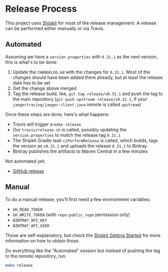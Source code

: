 # Release Process

This project uses [Shipkit](http://shipkit.org) for most of the release management. A release can be performed either manually or via Travis.

## Automated

Assuming we have a `version.properties` with `0.31.1` as the next version, this is what's to be done:

1. Update the `CHANGELOG.md` with the changes for `0.31.1`. Most of the changes should have been added there already, but at least the release date has to be set
1. Get the change above merged
1. Tag the release build, like, `git tag release/v0.31.1` and push the tag to the main repository (`git push upstream release/v0.31.1`, if your `jaegertracing/jaeger-client-java` remote is called `upstream`)

Once these steps are done, here's what happens:
* Travis will trigger a `make release`
* Our `travis/release.sh` is called, possibly updating the `version.properties` to match the release tag `0.31.1`
* The Shipkit Gradle task `ciPerformRelease` is called, which builds, tags the version as `v0.31.1` and uploads the release `0.31.1` to Bintray
* Bintray publishes the artifacts to Maven Central in a few minutes

Not automated yet:
* [GitHub release](https://github.com/jaegertracing/jaeger-client-java/releases)

## Manual

To do a manual release, you'll first need a few environment variables:

* `GH_READ_TOKEN`
* `GH_WRITE_TOKEN` (with `repo:public_repo` permission only)
* `BINTRAY_API_KEY`
* `BINTRAY_API_USER`

Those are self-explanatory, but check the [Shipkit Getting Started](https://github.com/mockito/shipkit/blob/master/docs/getting-started.md) for more information on how to obtain those.

Do everything like the "Automated" session but instead of pushing the tag to the remote repository, run:

```bash
make release
```

